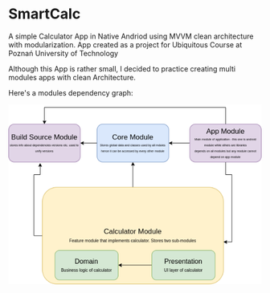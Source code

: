 # SmartCalc

A simple Calculator App in Native Andriod using MVVM clean architecture with modularization. 
App created as a project for Ubiquitous Course at Poznań University of Technology

Although this App is rather small, I decided to practice creating multi modules apps with clean Architecture.

Here's a modules dependency graph:

![App Diagram](media/calc_modules.drawio.png)
